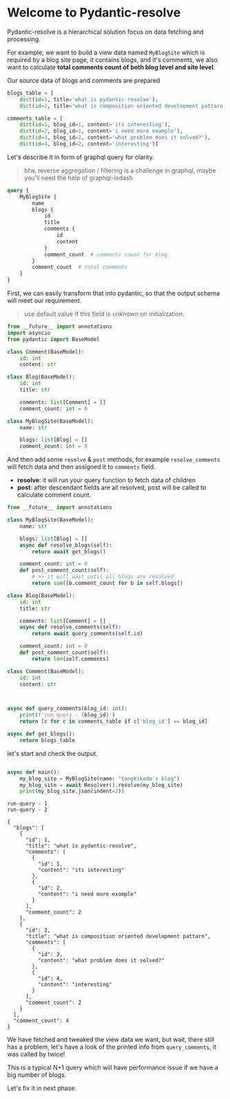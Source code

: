 # Welcome to Pydantic-resolve

Pydantic-resolve is a hierarchical solution focus on data fetching and processing.

For example, we want to build a view data named `MyBlogSite` which is required by a blog site page, it contains blogs, and it's comments, we also want to calculate **total comments count of both blog level and site level**.

Our source data of blogs and comments are prepared

```python linenums="1"
blogs_table = [
    dict(id=1, title='what is pydantic-resolve'),
    dict(id=2, title='what is composition oriented development pattarn')]

comments_table = [
    dict(id=1, blog_id=1, content='its interesting'),
    dict(id=2, blog_id=1, content='i need more example'),
    dict(id=3, blog_id=2, content='what problem does it solved?'),
    dict(id=4, blog_id=2, content='interesting')]
```

Let's describe it in form of graphql query for clarity.
> btw, reverse aggregation / filtering is a challenge in graphql, maybe you'll need the help of graphql-lodash

```graphql linenums="1"
query {
    MyBlogSite {
        name
        blogs {
            id
            title
            comments {
                id
                content
            }
            comment_count  # comments count for blog
        }
        comment_count  # total comments
    }
}
```

First, we can easily transform that into pydantic, so that the output schema will meet our requirement.

> use default value if this field is unknown on initialization.

```python linenums="1" hl_lines="13 14 19 20"
from __future__ import annotations 
import asyncio
from pydantic import BaseModel

class Comment(BaseModel):
    id: int
    content: str

class Blog(BaseModel):
    id: int
    title: str

    comments: list[Comment] = []
    comment_count: int = 0

class MyBlogSite(BaseModel):
    name: str

    blogs: list[Blog] = []
    comment_count: int = 0
```

And then add some `resolve` & `post` methods, for example `resolve_comments` will fetch data and then assigned it to `comments` field.

- **resolve**: it will run your query function to fetch data of children
- **post**: after descendant fields are all resolved, post will be called to calculate comment count.

```python linenums="1" hl_lines="7-8 11-13 20-21 24-25"
from __future__ import annotations 

class MyBlogSite(BaseModel):
    name: str

    blogs: list[Blog] = []
    async def resolve_blogs(self):
        return await get_blogs()

    comment_count: int = 0
    def post_comment_count(self):
        # >> it will wait until all blogs are resolved
        return sum([b.comment_count for b in self.blogs])

class Blog(BaseModel):
    id: int
    title: str

    comments: list[Comment] = []
    async def resolve_comments(self):
        return await query_comments(self.id)

    comment_count: int = 0
    def post_comment_count(self):
        return len(self.comments)

class Comment(BaseModel):
    id: int
    content: str



async def query_comments(blog_id: int):
    print(f'run query - {blog_id}')
    return [c for c in comments_table if c['blog_id'] == blog_id]

async def get_blogs():
    return blogs_table
```

let's start and check the output.

```python linenums="1" hl_lines="2 3"

async def main():
    my_blog_site = MyBlogSite(name: "tangkikodo's blog")
    my_blog_site = await Resolver().resolve(my_blog_site)
    print(my_blog_site.json(indent=2))
```


```shell linenums="1" hl_lines="19 34 37"
run-query - 1
run-query - 2

{
  "blogs": [
    {
      "id": 1,
      "title": "what is pydantic-resolve",
      "comments": [
        {
          "id": 1,
          "content": "its interesting"
        },
        {
          "id": 2,
          "content": "i need more example"
        }
      ],
      "comment_count": 2
    },
    {
      "id": 2,
      "title": "what is composition oriented development pattarn",
      "comments": [
        {
          "id": 3,
          "content": "what problem does it solved?"
        },
        {
          "id": 4,
          "content": "interesting"
        }
      ],
      "comment_count": 2
    }
  ],
  "comment_count": 4
}
```

We have fetched and tweaked the view data we want, but wait, there still has a problem, let's have a look of the printed info from `query_comments`, it was called by twice!

This is a typical N+1 query which will have performance issue if we have a big number of blogs.

Let's fix it in next phase.
